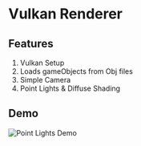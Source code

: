 # Vulkan Renderer

## Features
1. Vulkan Setup
2. Loads gameObjects from Obj files
3. Simple Camera
4. Point Lights & Diffuse Shading

## Demo

![Point Lights Demo](VulkanBasedRendering/Demos/point_lights.gif)

